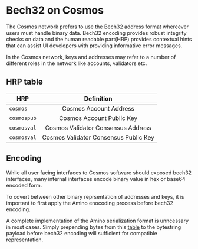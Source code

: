 # Bech32 on Cosmos

The Cosmos network prefers to use the Bech32 address format whereever users must handle binary data. Bech32 encoding provides robust integrity checks on data and the human readable part(HRP) provides contextual hints that can assist UI developers with providing informative error messages.

In the Cosmos network, keys and addresses may refer to a number of different roles in the network like accounts, validators etc.


## HRP table     

| HRP           | Definition |
| ------------- |:-------------:|
| `cosmos`      | Cosmos Account Address     |
| `cosmospub`   | Cosmos Account Public Key  |
| `cosmosval`   | Cosmos Validator Consensus Address   |
| `cosmosval`   | Cosmos Validator Consensus Public Key|

## Encoding

While all user facing interfaces to Cosmos software should exposed bech32 interfaces, many internal interfaces encode binary value in hex or base64 encoded form.

To covert between other binary reprsentation of addresses and keys, it is important to first apply the Amino enocoding process before bech32 encoding.

A complete implementation of the Amino serialization format is unncessary in most cases. Simply prepending bytes from this [table](https://github.com/tendermint/tendermint/blob/master/docs/spec/blockchain/encoding.md#public-key-cryptography) to the bytestring payload before bech32 encoding will sufficient for compatible representation.

 
